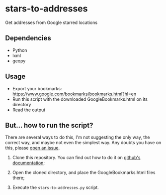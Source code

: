 stars-to-addresses
==================

Get addresses from Google starred locations

Dependencies
------------
* Python
* lxml
* geopy

Usage
-----

* Export your bookmarks: https://www.google.com/bookmarks/bookmarks.html?hl=en
* Run this script with the downloaded GoogleBookmarks.html on its directory
* Read the output

But... how to run the script?
-----------------------------

There are several ways to do this, I'm not suggesting the only way, the correct
way, and maybe not even the simplest way. Any doubts you have on this, please
[open an issue](https://github.com/marado/stars-to-addresses/issues).

1) Clone this repository. You can find out how to do it on [github's
   documentation](https://help.github.com/articles/cloning-a-repository/);

2) Open the cloned directory, and place the GoogleBookmarks.html files there;

3) Execute the `stars-to-addresses.py` script.
